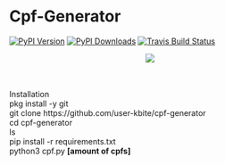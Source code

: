 # Cpf-Generator

[![PyPI Version](https://img.shields.io/pypi/v/brute.svg)](https://pypi.python.org/pypi/brute)
[![PyPI Downloads](https://img.shields.io/pypi/dm/brute.svg)](https://pypi.python.org/pypi/brute)
[![Travis Build Status](https://img.shields.io/travis/user-kbite/brute.svg)](https://travis-ci.org/user-kbite/cpf-generator)

<p align="center">
    <img src="https://blog.education-ecosystem.com/wp-content/uploads/2018/12/2_rx0sg1.png"/>
</p>
<br><br>
    Installation<br>
    pkg install -y git<br>
    git clone https://github.com/user-kbite/cpf-generator<br>
    cd cpf-generator<br>
    ls<br>
    pip install -r requirements.txt<br>
    python3 cpf.py <strong>[amount of cpfs]</strong><br>




